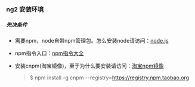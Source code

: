 ### ng2 安装环境

##### 先决条件

* 需要npm，node自带npm管理包。怎么安装node请访问：[node.js](http://nodejs.cn/)

* npm指令入口：[npm指令大全](http://www.cnblogs.com/PeunZhang/p/5553574.html)

* 安装cnpm(淘宝镜像)，至于为什么要安装请访问：[淘宝npm镜像](https://npm.taobao.org/)
    > $ npm install -g cnpm --registry=https://registry.npm.taobao.org
    